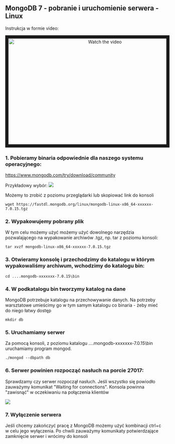 ## MongoDB 7 - pobranie i uruchomienie serwera - Linux

Instrukcja w formie video:

<p align="center">
<a href="http://www.youtube.com/watch?feature=player_embedded&v=EC5HrvX1BMU" target="_blank">
 <img src="http://img.youtube.com/vi/EC5HrvX1BMU/maxresdefault.jpg" alt="Watch the video" width="600" height="337" border="10" />
</a>
</p>



### 1. Pobieramy binaria odpowiednie dla naszego systemu operacyjnego:
https://www.mongodb.com/try/download/community

Przykładowy wybór:
![](https://i.imgur.com/Vlu64HZ.png)

Możemy to zrobić z poziomu przeglądarki lub skopiować link do konsoli
```
wget https://fastdl.mongodb.org/linux/mongodb-linux-x86_64-xxxxxx-7.0.15.tgz
```

### 2. Wypakowujemy pobrany plik
W tym celu możemy użyć możemy użyć dowolnego narzędzia pozwalającego na wypakowanie archiwów .tgz, np. tar z poziomu konsoli:
```
tar xvzf mongodb-linux-x86_64-xxxxxx-7.0.15.tgz
```


### 3. Otwieramy konsolę i przechodzimy do katalogu w którym wypakowaliśmy archiwum, wchodzimy do katalogu bin:
```
cd ....mongodb-xxxxxxx-7.0.15\bin
```
### 4. W podkatalogu bin tworzymy katalog na dane
MongoDB potrzebuje katalogu na przechowywanie danych. Na potrzeby warsztatowe umieścimy go w tym samym katalogu co binaria - żeby mieć do niego łatwy dostęp

```
mkdir db
```
### 5. Uruchamiamy serwer
Za pomocą konsoli, z poziomu katalogu ....mongodb-xxxxxxx-7.0.15\bin uruchamiamy program mongod.

```
./mongod --dbpath db
```

### 6. Serwer powinien rozpocząć nasłuch na porcie 27017:
Sprawdzamy czy serwer rozpoczął nasłuch. Jeśli wszystko się powiodło zauważymy komunikat "Waiting for connections". Konsola powinna "zawisnąć" w oczekiwaniu na połączenia klientów

![](https://i.imgur.com/DgypFgd.png)

### 7. Wyłączenie serwera
Jeśli chcemy zakończyć pracę z MongoDB możemy użyć kombinacji ctrl+c w celu jego wyłączenia. Po chwili zauważymy komunikaty potwierdzające zamknięcie serwer i wrócimy do konsoli
